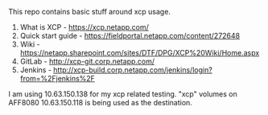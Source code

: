 This repo contains basic stuff around xcp usage.

1. What is XCP - https://xcp.netapp.com/
2. Quick start guide - https://fieldportal.netapp.com/content/272648
3. Wiki - https://netapp.sharepoint.com/sites/DTF/DPG/XCP%20Wiki/Home.aspx
4. GitLab - http://xcp-git.corp.netapp.com/
5. Jenkins - http://xcp-build.corp.netapp.com/jenkins/login?from=%2Fjenkins%2F


I am using 10.63.150.138 for my xcp related testing. "xcp" volumes on AFF8080 10.63.150.118 is
being used as the destination. 
